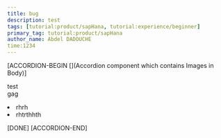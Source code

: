 ```yaml
---
title: bug
description: test
tags: [tutorial:product/sapHana, tutorial:experience/beginner]
primary_tag: tutorial:product/sapHana
author_name: Abdel DADOUCHE
time:1234
---
```


[ACCORDION-BEGIN [](Accordion component which contains Images in Body)]
    
test
<br> gag </br>


<li>rhrh
<li>rhtrthhth

[DONE]
[ACCORDION-END]
